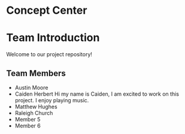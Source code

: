 # Concept Center


# Team Introduction

Welcome to our project repository!

## Team Members

- Austin Moore
- Caiden Herbert
Hi my name is Caiden, I am excited to work on this project. I enjoy playing music.
- Matthew Hughes
- Raleigh Church
- Member 5
- Member 6
